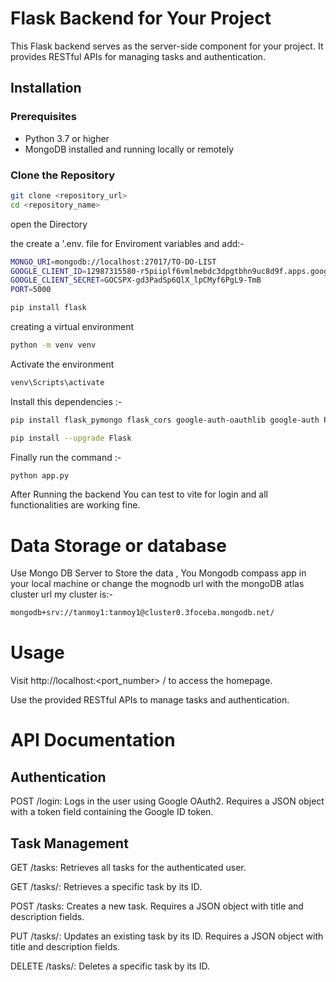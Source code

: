 # Flask Backend for Your Project

This Flask backend serves as the server-side component for your project. It provides RESTful APIs for managing tasks and authentication.

## Installation

### Prerequisites

- Python 3.7 or higher
- MongoDB installed and running locally or remotely

### Clone the Repository

```bash
git clone <repository_url>
cd <repository_name>
```
open the Directory 

the create a '.env. file for Enviroment variables  and add:-
```bash
MONGO_URI=mongodb://localhost:27017/TO-DO-LIST
GOOGLE_CLIENT_ID=12987315580-r5piiplf6vmlmebdc3dpgtbhn9uc8d9f.apps.googleusercontent.com
GOOGLE_CLIENT_SECRET=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
PORT=5000
```
```bash
pip install flask 
```
creating a virtual environment
```bash
python -m venv venv
```
Activate the environment
```bash
venv\Scripts\activate
```

Install this dependencies :-
```bash
pip install flask_pymongo flask_cors google-auth-oauthlib google-auth PyJWT python-dotenv

pip install --upgrade Flask
```
Finally run the command :-
```bash
python app.py
```

After Running the backend You can test to vite for login and all functionalities are working fine.

# Data Storage or database

Use Mongo DB Server to Store the data , You Mongodb compass app in your local machine or change the mognodb url with the mongoDB atlas cluster url 
my cluster is:-
```bash
mongodb+srv://tanmoy1:tanmoy1@cluster0.3foceba.mongodb.net/
```
# Usage

Visit http://localhost:<port_number> / to access the homepage.

Use the provided RESTful APIs to manage tasks and authentication.

# API Documentation

## Authentication

POST /login: Logs in the user using Google OAuth2. Requires a JSON object with a token field containing the Google ID token.

## Task Management
GET /tasks: Retrieves all tasks for the authenticated user.

GET /tasks/<id>: Retrieves a specific task by its ID.

POST /tasks: Creates a new task. Requires a JSON object with title and description fields.

PUT /tasks/<id>: Updates an existing task by its ID. Requires a JSON object with title and description fields.

DELETE /tasks/<id>: Deletes a specific task by its ID.
